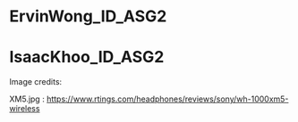 # ErvinWong_ID_ASG2
# IsaacKhoo_ID_ASG2






Image credits:

XM5.jpg : https://www.rtings.com/headphones/reviews/sony/wh-1000xm5-wireless


